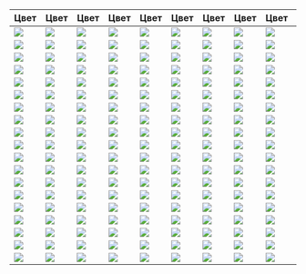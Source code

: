 | Цвет | Цвет | Цвет | Цвет | Цвет | Цвет | Цвет | Цвет | Цвет | Цвет | Цвет | Цвет | Цвет | Цвет | Цвет | Цвет | Цвет | Цвет |
|--|--|--|--|--|--|--|--|--|--|--|--|--|--|--|--|--|--|
| ![](https://via.placeholder.com/30/006acc/000000?text=+) | ![](https://via.placeholder.com/30/006acc/000000?text=+) | ![](https://via.placeholder.com/30/006acc/000000?text=+) | ![](https://via.placeholder.com/30/006acc/000000?text=+) | ![](https://via.placeholder.com/30/006acc/000000?text=+) | ![](https://via.placeholder.com/30/006acc/000000?text=+) | ![](https://via.placeholder.com/30/006acc/000000?text=+) | ![](https://via.placeholder.com/30/006acc/000000?text=+) | ![](https://via.placeholder.com/30/006acc/000000?text=+) | ![](https://via.placeholder.com/30/006acc/000000?text=+) | ![](https://via.placeholder.com/30/006acc/000000?text=+) | ![](https://via.placeholder.com/30/006acc/000000?text=+) | ![](https://via.placeholder.com/30/006acc/000000?text=+) | ![](https://via.placeholder.com/30/006acc/000000?text=+) | ![](https://via.placeholder.com/30/006acc/000000?text=+) | ![](https://via.placeholder.com/30/006acc/000000?text=+) | ![](https://via.placeholder.com/30/006acc/000000?text=+) | ![](https://via.placeholder.com/30/006acc/000000?text=+) |
| ![](https://via.placeholder.com/30/006acc/000000?text=+) | ![](https://via.placeholder.com/30/006acc/000000?text=+) | ![](https://via.placeholder.com/30/006acc/000000?text=+) | ![](https://via.placeholder.com/30/006acc/000000?text=+) | ![](https://via.placeholder.com/30/006acc/000000?text=+) | ![](https://via.placeholder.com/30/006acc/000000?text=+) | ![](https://via.placeholder.com/30/006acc/000000?text=+) | ![](https://via.placeholder.com/30/006acc/000000?text=+) | ![](https://via.placeholder.com/30/006acc/000000?text=+) | ![](https://via.placeholder.com/30/006acc/000000?text=+) | ![](https://via.placeholder.com/30/006acc/000000?text=+) | ![](https://via.placeholder.com/30/006acc/000000?text=+) | ![](https://via.placeholder.com/30/006acc/000000?text=+) | ![](https://via.placeholder.com/30/006acc/000000?text=+) | ![](https://via.placeholder.com/30/006acc/000000?text=+) | ![](https://via.placeholder.com/30/006acc/000000?text=+) | ![](https://via.placeholder.com/30/006acc/000000?text=+) | ![](https://via.placeholder.com/30/006acc/000000?text=+) |
| ![](https://via.placeholder.com/30/006acc/000000?text=+) | ![](https://via.placeholder.com/30/006acc/000000?text=+) | ![](https://via.placeholder.com/30/006acc/000000?text=+) | ![](https://via.placeholder.com/30/006acc/000000?text=+) | ![](https://via.placeholder.com/30/006acc/000000?text=+) | ![](https://via.placeholder.com/30/006acc/000000?text=+) | ![](https://via.placeholder.com/30/006acc/000000?text=+) | ![](https://via.placeholder.com/30/006acc/000000?text=+) | ![](https://via.placeholder.com/30/006acc/000000?text=+) | ![](https://via.placeholder.com/30/006acc/000000?text=+) | ![](https://via.placeholder.com/30/006acc/000000?text=+) | ![](https://via.placeholder.com/30/006acc/000000?text=+) | ![](https://via.placeholder.com/30/006acc/000000?text=+) | ![](https://via.placeholder.com/30/006acc/000000?text=+) | ![](https://via.placeholder.com/30/006acc/000000?text=+) | ![](https://via.placeholder.com/30/006acc/000000?text=+) | ![](https://via.placeholder.com/30/006acc/000000?text=+) | ![](https://via.placeholder.com/30/006acc/000000?text=+) |
| ![](https://via.placeholder.com/30/006acc/000000?text=+) | ![](https://via.placeholder.com/30/006acc/000000?text=+) | ![](https://via.placeholder.com/30/006acc/000000?text=+) | ![](https://via.placeholder.com/30/006acc/000000?text=+) | ![](https://via.placeholder.com/30/006acc/000000?text=+) | ![](https://via.placeholder.com/30/006acc/000000?text=+) | ![](https://via.placeholder.com/30/006acc/000000?text=+) | ![](https://via.placeholder.com/30/006acc/000000?text=+) | ![](https://via.placeholder.com/30/006acc/000000?text=+) | ![](https://via.placeholder.com/30/006acc/000000?text=+) | ![](https://via.placeholder.com/30/006acc/000000?text=+) | ![](https://via.placeholder.com/30/006acc/000000?text=+) | ![](https://via.placeholder.com/30/006acc/000000?text=+) | ![](https://via.placeholder.com/30/006acc/000000?text=+) | ![](https://via.placeholder.com/30/006acc/000000?text=+) | ![](https://via.placeholder.com/30/006acc/000000?text=+) | ![](https://via.placeholder.com/30/006acc/000000?text=+) | ![](https://via.placeholder.com/30/006acc/000000?text=+) |
| ![](https://via.placeholder.com/30/006acc/000000?text=+) | ![](https://via.placeholder.com/30/006acc/000000?text=+) | ![](https://via.placeholder.com/30/006acc/000000?text=+) | ![](https://via.placeholder.com/30/006acc/000000?text=+) | ![](https://via.placeholder.com/30/006acc/000000?text=+) | ![](https://via.placeholder.com/30/006acc/000000?text=+) | ![](https://via.placeholder.com/30/006acc/000000?text=+) | ![](https://via.placeholder.com/30/006acc/000000?text=+) | ![](https://via.placeholder.com/30/006acc/000000?text=+) | ![](https://via.placeholder.com/30/006acc/000000?text=+) | ![](https://via.placeholder.com/30/006acc/000000?text=+) | ![](https://via.placeholder.com/30/006acc/000000?text=+) | ![](https://via.placeholder.com/30/006acc/000000?text=+) | ![](https://via.placeholder.com/30/006acc/000000?text=+) | ![](https://via.placeholder.com/30/006acc/000000?text=+) | ![](https://via.placeholder.com/30/006acc/000000?text=+) | ![](https://via.placeholder.com/30/006acc/000000?text=+) | ![](https://via.placeholder.com/30/006acc/000000?text=+) |
| ![](https://via.placeholder.com/30/006acc/000000?text=+) | ![](https://via.placeholder.com/30/006acc/000000?text=+) | ![](https://via.placeholder.com/30/006acc/000000?text=+) | ![](https://via.placeholder.com/30/006acc/000000?text=+) | ![](https://via.placeholder.com/30/006acc/000000?text=+) | ![](https://via.placeholder.com/30/006acc/000000?text=+) | ![](https://via.placeholder.com/30/006acc/000000?text=+) | ![](https://via.placeholder.com/30/006acc/000000?text=+) | ![](https://via.placeholder.com/30/006acc/000000?text=+) | ![](https://via.placeholder.com/30/006acc/000000?text=+) | ![](https://via.placeholder.com/30/006acc/000000?text=+) | ![](https://via.placeholder.com/30/006acc/000000?text=+) | ![](https://via.placeholder.com/30/006acc/000000?text=+) | ![](https://via.placeholder.com/30/006acc/000000?text=+) | ![](https://via.placeholder.com/30/006acc/000000?text=+) | ![](https://via.placeholder.com/30/006acc/000000?text=+) | ![](https://via.placeholder.com/30/006acc/000000?text=+) | ![](https://via.placeholder.com/30/006acc/000000?text=+) |
| ![](https://via.placeholder.com/30/006acc/000000?text=+) | ![](https://via.placeholder.com/30/006acc/000000?text=+) | ![](https://via.placeholder.com/30/006acc/000000?text=+) | ![](https://via.placeholder.com/30/006acc/000000?text=+) | ![](https://via.placeholder.com/30/006acc/000000?text=+) | ![](https://via.placeholder.com/30/006acc/000000?text=+) | ![](https://via.placeholder.com/30/006acc/000000?text=+) | ![](https://via.placeholder.com/30/006acc/000000?text=+) | ![](https://via.placeholder.com/30/006acc/000000?text=+) | ![](https://via.placeholder.com/30/006acc/000000?text=+) | ![](https://via.placeholder.com/30/006acc/000000?text=+) | ![](https://via.placeholder.com/30/006acc/000000?text=+) | ![](https://via.placeholder.com/30/006acc/000000?text=+) | ![](https://via.placeholder.com/30/006acc/000000?text=+) | ![](https://via.placeholder.com/30/006acc/000000?text=+) | ![](https://via.placeholder.com/30/006acc/000000?text=+) | ![](https://via.placeholder.com/30/006acc/000000?text=+) | ![](https://via.placeholder.com/30/006acc/000000?text=+) |
| ![](https://via.placeholder.com/30/006acc/000000?text=+) | ![](https://via.placeholder.com/30/006acc/000000?text=+) | ![](https://via.placeholder.com/30/006acc/000000?text=+) | ![](https://via.placeholder.com/30/006acc/000000?text=+) | ![](https://via.placeholder.com/30/006acc/000000?text=+) | ![](https://via.placeholder.com/30/006acc/000000?text=+) | ![](https://via.placeholder.com/30/006acc/000000?text=+) | ![](https://via.placeholder.com/30/006acc/000000?text=+) | ![](https://via.placeholder.com/30/006acc/000000?text=+) | ![](https://via.placeholder.com/30/006acc/000000?text=+) | ![](https://via.placeholder.com/30/006acc/000000?text=+) | ![](https://via.placeholder.com/30/006acc/000000?text=+) | ![](https://via.placeholder.com/30/006acc/000000?text=+) | ![](https://via.placeholder.com/30/006acc/000000?text=+) | ![](https://via.placeholder.com/30/006acc/000000?text=+) | ![](https://via.placeholder.com/30/006acc/000000?text=+) | ![](https://via.placeholder.com/30/006acc/000000?text=+) | ![](https://via.placeholder.com/30/006acc/000000?text=+) |
| ![](https://via.placeholder.com/30/006acc/000000?text=+) | ![](https://via.placeholder.com/30/006acc/000000?text=+) | ![](https://via.placeholder.com/30/006acc/000000?text=+) | ![](https://via.placeholder.com/30/006acc/000000?text=+) | ![](https://via.placeholder.com/30/006acc/000000?text=+) | ![](https://via.placeholder.com/30/006acc/000000?text=+) | ![](https://via.placeholder.com/30/006acc/000000?text=+) | ![](https://via.placeholder.com/30/006acc/000000?text=+) | ![](https://via.placeholder.com/30/006acc/000000?text=+) | ![](https://via.placeholder.com/30/006acc/000000?text=+) | ![](https://via.placeholder.com/30/006acc/000000?text=+) | ![](https://via.placeholder.com/30/006acc/000000?text=+) | ![](https://via.placeholder.com/30/006acc/000000?text=+) | ![](https://via.placeholder.com/30/006acc/000000?text=+) | ![](https://via.placeholder.com/30/006acc/000000?text=+) | ![](https://via.placeholder.com/30/006acc/000000?text=+) | ![](https://via.placeholder.com/30/006acc/000000?text=+) | ![](https://via.placeholder.com/30/006acc/000000?text=+) |
| ![](https://via.placeholder.com/30/006acc/000000?text=+) | ![](https://via.placeholder.com/30/006acc/000000?text=+) | ![](https://via.placeholder.com/30/006acc/000000?text=+) | ![](https://via.placeholder.com/30/006acc/000000?text=+) | ![](https://via.placeholder.com/30/006acc/000000?text=+) | ![](https://via.placeholder.com/30/006acc/000000?text=+) | ![](https://via.placeholder.com/30/006acc/000000?text=+) | ![](https://via.placeholder.com/30/006acc/000000?text=+) | ![](https://via.placeholder.com/30/006acc/000000?text=+) | ![](https://via.placeholder.com/30/006acc/000000?text=+) | ![](https://via.placeholder.com/30/006acc/000000?text=+) | ![](https://via.placeholder.com/30/006acc/000000?text=+) | ![](https://via.placeholder.com/30/006acc/000000?text=+) | ![](https://via.placeholder.com/30/006acc/000000?text=+) | ![](https://via.placeholder.com/30/006acc/000000?text=+) | ![](https://via.placeholder.com/30/006acc/000000?text=+) | ![](https://via.placeholder.com/30/006acc/000000?text=+) | ![](https://via.placeholder.com/30/006acc/000000?text=+) |
| ![](https://via.placeholder.com/30/006acc/000000?text=+) | ![](https://via.placeholder.com/30/006acc/000000?text=+) | ![](https://via.placeholder.com/30/006acc/000000?text=+) | ![](https://via.placeholder.com/30/006acc/000000?text=+) | ![](https://via.placeholder.com/30/006acc/000000?text=+) | ![](https://via.placeholder.com/30/006acc/000000?text=+) | ![](https://via.placeholder.com/30/006acc/000000?text=+) | ![](https://via.placeholder.com/30/006acc/000000?text=+) | ![](https://via.placeholder.com/30/006acc/000000?text=+) | ![](https://via.placeholder.com/30/006acc/000000?text=+) | ![](https://via.placeholder.com/30/006acc/000000?text=+) | ![](https://via.placeholder.com/30/006acc/000000?text=+) | ![](https://via.placeholder.com/30/006acc/000000?text=+) | ![](https://via.placeholder.com/30/006acc/000000?text=+) | ![](https://via.placeholder.com/30/006acc/000000?text=+) | ![](https://via.placeholder.com/30/006acc/000000?text=+) | ![](https://via.placeholder.com/30/006acc/000000?text=+) | ![](https://via.placeholder.com/30/006acc/000000?text=+) |
| ![](https://via.placeholder.com/30/006acc/000000?text=+) | ![](https://via.placeholder.com/30/006acc/000000?text=+) | ![](https://via.placeholder.com/30/006acc/000000?text=+) | ![](https://via.placeholder.com/30/006acc/000000?text=+) | ![](https://via.placeholder.com/30/006acc/000000?text=+) | ![](https://via.placeholder.com/30/006acc/000000?text=+) | ![](https://via.placeholder.com/30/006acc/000000?text=+) | ![](https://via.placeholder.com/30/006acc/000000?text=+) | ![](https://via.placeholder.com/30/006acc/000000?text=+) | ![](https://via.placeholder.com/30/006acc/000000?text=+) | ![](https://via.placeholder.com/30/006acc/000000?text=+) | ![](https://via.placeholder.com/30/006acc/000000?text=+) | ![](https://via.placeholder.com/30/006acc/000000?text=+) | ![](https://via.placeholder.com/30/006acc/000000?text=+) | ![](https://via.placeholder.com/30/006acc/000000?text=+) | ![](https://via.placeholder.com/30/006acc/000000?text=+) | ![](https://via.placeholder.com/30/006acc/000000?text=+) | ![](https://via.placeholder.com/30/006acc/000000?text=+) |
| ![](https://via.placeholder.com/30/006acc/000000?text=+) | ![](https://via.placeholder.com/30/006acc/000000?text=+) | ![](https://via.placeholder.com/30/006acc/000000?text=+) | ![](https://via.placeholder.com/30/006acc/000000?text=+) | ![](https://via.placeholder.com/30/006acc/000000?text=+) | ![](https://via.placeholder.com/30/006acc/000000?text=+) | ![](https://via.placeholder.com/30/006acc/000000?text=+) | ![](https://via.placeholder.com/30/006acc/000000?text=+) | ![](https://via.placeholder.com/30/006acc/000000?text=+) | ![](https://via.placeholder.com/30/006acc/000000?text=+) | ![](https://via.placeholder.com/30/006acc/000000?text=+) | ![](https://via.placeholder.com/30/006acc/000000?text=+) | ![](https://via.placeholder.com/30/006acc/000000?text=+) | ![](https://via.placeholder.com/30/006acc/000000?text=+) | ![](https://via.placeholder.com/30/006acc/000000?text=+) | ![](https://via.placeholder.com/30/006acc/000000?text=+) | ![](https://via.placeholder.com/30/006acc/000000?text=+) | ![](https://via.placeholder.com/30/006acc/000000?text=+) |
| ![](https://via.placeholder.com/30/006acc/000000?text=+) | ![](https://via.placeholder.com/30/006acc/000000?text=+) | ![](https://via.placeholder.com/30/006acc/000000?text=+) | ![](https://via.placeholder.com/30/006acc/000000?text=+) | ![](https://via.placeholder.com/30/006acc/000000?text=+) | ![](https://via.placeholder.com/30/006acc/000000?text=+) | ![](https://via.placeholder.com/30/006acc/000000?text=+) | ![](https://via.placeholder.com/30/006acc/000000?text=+) | ![](https://via.placeholder.com/30/006acc/000000?text=+) | ![](https://via.placeholder.com/30/006acc/000000?text=+) | ![](https://via.placeholder.com/30/006acc/000000?text=+) | ![](https://via.placeholder.com/30/006acc/000000?text=+) | ![](https://via.placeholder.com/30/006acc/000000?text=+) | ![](https://via.placeholder.com/30/006acc/000000?text=+) | ![](https://via.placeholder.com/30/006acc/000000?text=+) | ![](https://via.placeholder.com/30/006acc/000000?text=+) | ![](https://via.placeholder.com/30/006acc/000000?text=+) | ![](https://via.placeholder.com/30/006acc/000000?text=+) |
| ![](https://via.placeholder.com/30/006acc/000000?text=+) | ![](https://via.placeholder.com/30/006acc/000000?text=+) | ![](https://via.placeholder.com/30/006acc/000000?text=+) | ![](https://via.placeholder.com/30/006acc/000000?text=+) | ![](https://via.placeholder.com/30/006acc/000000?text=+) | ![](https://via.placeholder.com/30/006acc/000000?text=+) | ![](https://via.placeholder.com/30/006acc/000000?text=+) | ![](https://via.placeholder.com/30/006acc/000000?text=+) | ![](https://via.placeholder.com/30/006acc/000000?text=+) | ![](https://via.placeholder.com/30/006acc/000000?text=+) | ![](https://via.placeholder.com/30/006acc/000000?text=+) | ![](https://via.placeholder.com/30/006acc/000000?text=+) | ![](https://via.placeholder.com/30/006acc/000000?text=+) | ![](https://via.placeholder.com/30/006acc/000000?text=+) | ![](https://via.placeholder.com/30/006acc/000000?text=+) | ![](https://via.placeholder.com/30/006acc/000000?text=+) | ![](https://via.placeholder.com/30/006acc/000000?text=+) | ![](https://via.placeholder.com/30/006acc/000000?text=+) |
| ![](https://via.placeholder.com/30/006acc/000000?text=+) | ![](https://via.placeholder.com/30/006acc/000000?text=+) | ![](https://via.placeholder.com/30/006acc/000000?text=+) | ![](https://via.placeholder.com/30/006acc/000000?text=+) | ![](https://via.placeholder.com/30/006acc/000000?text=+) | ![](https://via.placeholder.com/30/006acc/000000?text=+) | ![](https://via.placeholder.com/30/006acc/000000?text=+) | ![](https://via.placeholder.com/30/006acc/000000?text=+) | ![](https://via.placeholder.com/30/006acc/000000?text=+) | ![](https://via.placeholder.com/30/006acc/000000?text=+) | ![](https://via.placeholder.com/30/006acc/000000?text=+) | ![](https://via.placeholder.com/30/006acc/000000?text=+) | ![](https://via.placeholder.com/30/006acc/000000?text=+) | ![](https://via.placeholder.com/30/006acc/000000?text=+) | ![](https://via.placeholder.com/30/006acc/000000?text=+) | ![](https://via.placeholder.com/30/006acc/000000?text=+) | ![](https://via.placeholder.com/30/006acc/000000?text=+) | ![](https://via.placeholder.com/30/006acc/000000?text=+) |
| ![](https://via.placeholder.com/30/006acc/000000?text=+) | ![](https://via.placeholder.com/30/006acc/000000?text=+) | ![](https://via.placeholder.com/30/006acc/000000?text=+) | ![](https://via.placeholder.com/30/006acc/000000?text=+) | ![](https://via.placeholder.com/30/006acc/000000?text=+) | ![](https://via.placeholder.com/30/006acc/000000?text=+) | ![](https://via.placeholder.com/30/006acc/000000?text=+) | ![](https://via.placeholder.com/30/006acc/000000?text=+) | ![](https://via.placeholder.com/30/006acc/000000?text=+) | ![](https://via.placeholder.com/30/006acc/000000?text=+) | ![](https://via.placeholder.com/30/006acc/000000?text=+) | ![](https://via.placeholder.com/30/006acc/000000?text=+) | ![](https://via.placeholder.com/30/006acc/000000?text=+) | ![](https://via.placeholder.com/30/006acc/000000?text=+) | ![](https://via.placeholder.com/30/006acc/000000?text=+) | ![](https://via.placeholder.com/30/006acc/000000?text=+) | ![](https://via.placeholder.com/30/006acc/000000?text=+) | ![](https://via.placeholder.com/30/006acc/000000?text=+) |
| ![](https://via.placeholder.com/30/006acc/000000?text=+) | ![](https://via.placeholder.com/30/006acc/000000?text=+) | ![](https://via.placeholder.com/30/006acc/000000?text=+) | ![](https://via.placeholder.com/30/006acc/000000?text=+) | ![](https://via.placeholder.com/30/006acc/000000?text=+) | ![](https://via.placeholder.com/30/006acc/000000?text=+) | ![](https://via.placeholder.com/30/006acc/000000?text=+) | ![](https://via.placeholder.com/30/006acc/000000?text=+) | ![](https://via.placeholder.com/30/006acc/000000?text=+) | ![](https://via.placeholder.com/30/006acc/000000?text=+) | ![](https://via.placeholder.com/30/006acc/000000?text=+) | ![](https://via.placeholder.com/30/006acc/000000?text=+) | ![](https://via.placeholder.com/30/006acc/000000?text=+) | ![](https://via.placeholder.com/30/006acc/000000?text=+) | ![](https://via.placeholder.com/30/006acc/000000?text=+) | ![](https://via.placeholder.com/30/006acc/000000?text=+) | ![](https://via.placeholder.com/30/006acc/000000?text=+) | ![](https://via.placeholder.com/30/006acc/000000?text=+) |
| ![](https://via.placeholder.com/30/006acc/000000?text=+) | ![](https://via.placeholder.com/30/006acc/000000?text=+) | ![](https://via.placeholder.com/30/006acc/000000?text=+) | ![](https://via.placeholder.com/30/006acc/000000?text=+) | ![](https://via.placeholder.com/30/006acc/000000?text=+) | ![](https://via.placeholder.com/30/006acc/000000?text=+) | ![](https://via.placeholder.com/30/006acc/000000?text=+) | ![](https://via.placeholder.com/30/006acc/000000?text=+) | ![](https://via.placeholder.com/30/006acc/000000?text=+) | ![](https://via.placeholder.com/30/006acc/000000?text=+) | ![](https://via.placeholder.com/30/006acc/000000?text=+) | ![](https://via.placeholder.com/30/006acc/000000?text=+) | ![](https://via.placeholder.com/30/006acc/000000?text=+) | ![](https://via.placeholder.com/30/006acc/000000?text=+) | ![](https://via.placeholder.com/30/006acc/000000?text=+) | ![](https://via.placeholder.com/30/006acc/000000?text=+) | ![](https://via.placeholder.com/30/006acc/000000?text=+) | ![](https://via.placeholder.com/30/006acc/000000?text=+) |